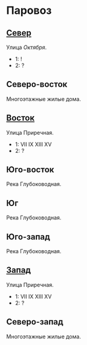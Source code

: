# Паровоз

## [Север](./550110.md)

Улица *Октября*.

* 1:    !
* 2:    ?

## Северо-восток

Многоэтажные жилые дома.

## [Восток](./560110.md)

Улица Приречная.

* 1:    VII IX  XIII    XV
* 2:    ?

## Юго-восток

Река Глубоководная.

## Юг

Река Глубоководная.

## Юго-запад

Река Глубоководная.

## [Запад](./540110.md)

Улица Приречная.

* 1:    VII IX  XIII    XV
* 2:    ?

## Северо-запад

Многоэтажные жилые дома.
